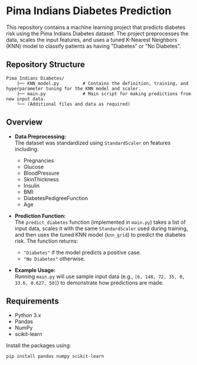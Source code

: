# Pima Indians Diabetes Prediction

This repository contains a machine learning project that predicts diabetes risk using the Pima Indians Diabetes dataset.
The project preprocesses the data, scales the input features, and uses a tuned K-Nearest Neighbors (KNN) model to classify patients as having "Diabetes" or "No Diabetes".

## Repository Structure

```
Pima Indians Diabetes/
    ├── KNN_model.py         # Contains the definition, training, and hyperparameter tuning for the KNN model and scaler.
    ├── main.py              # Main script for making predictions from new input data.
    └── (Additional files and data as required)
```

## Overview

- **Data Preprocessing:**  
  The dataset was standardized using `StandardScaler` on features including:
  - Pregnancies
  - Glucose
  - BloodPressure
  - SkinThickness
  - Insulin
  - BMI
  - DiabetesPedigreeFunction
  - Age

- **Prediction Function:**  
  The `predict_diabetes` function (implemented in `main.py`) takes a list of input data, scales it with the same `StandardScaler` used during training, and then uses the tuned KNN model (`knn_grid`) to predict the diabetes risk. The function returns:
  - `"Diabetes"` if the model predicts a positive case.
  - `"No Diabetes"` otherwise.

- **Example Usage:**  
  Running `main.py` will use sample input data (e.g., `[6, 148, 72, 35, 0, 33.6, 0.627, 50]`) to demonstrate how predictions are made.

## Requirements

- Python 3.x
- Pandas
- NumPy
- scikit-learn

Install the packages using:

````bash
pip install pandas numpy scikit-learn 
